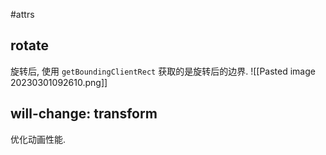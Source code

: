 #attrs 

## rotate
旋转后, 使用 `getBoundingClientRect` 获取的是旋转后的边界.
![[Pasted image 20230301092610.png]]
## will-change: transform
优化动画性能.